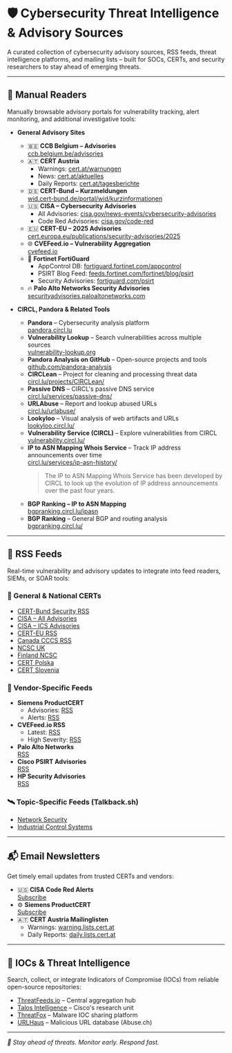 # 🛡️ Cybersecurity Threat Intelligence & Advisory Sources

A curated collection of cybersecurity advisory sources, RSS feeds, threat intelligence platforms, and mailing lists – built for SOCs, CERTs, and security researchers to stay ahead of emerging threats.

---

## 📖 Manual Readers

Manually browsable advisory portals for vulnerability tracking, alert monitoring, and additional investigative tools:

- **General Advisory Sites**
  - 🇧🇪 **CCB Belgium – Advisories**  
    [ccb.belgium.be/advisories](https://ccb.belgium.be/advisories)
  - 🇦🇹 **CERT Austria**  
    - Warnings: [cert.at/warnungen](https://www.cert.at/de/meldungen/warnungen/)  
    - News: [cert.at/aktuelles](https://www.cert.at/de/meldungen/aktuelles/)  
    - Daily Reports: [cert.at/tagesberichte](https://www.cert.at/de/meldungen/tagesberichte/)
  - 🇩🇪 **CERT-Bund – Kurzmeldungen**  
    [wid.cert-bund.de/portal/wid/kurzinformationen](https://wid.cert-bund.de/portal/wid/kurzinformationen)
  - 🇺🇸 **CISA – Cybersecurity Advisories**  
    - All Advisories: [cisa.gov/news-events/cybersecurity-advisories](https://www.cisa.gov/news-events/cybersecurity-advisories)  
    - Code Red Advisories: [cisa.gov/code-red](https://www.cisa.gov/news-events/cybersecurity-advisories?f%5B0%5D=advisory_type%3A94)
  - 🇪🇺 **CERT-EU – 2025 Advisories**  
    [cert.europa.eu/publications/security-advisories/2025](https://cert.europa.eu/publications/security-advisories/2025)
  - 🌐 **CVEFeed.io – Vulnerability Aggregation**  
    [cvefeed.io](https://cvefeed.io/)
  - 🔐 **Fortinet FortiGuard**  
    - AppControl DB: [fortiguard.fortinet.com/appcontrol](https://fortiguard.fortinet.com/appcontrol)  
    - PSIRT Blog Feed: [feeds.fortinet.com/fortinet/blog/psirt](https://feeds.fortinet.com/fortinet/blog/psirt)  
    - Security Advisories: [fortiguard.com/psirt](https://www.fortiguard.com/psirt)
  - 🔥 **Palo Alto Networks Security Advisories**  
    [securityadvisories.paloaltonetworks.com](https://securityadvisories.paloaltonetworks.com/)

- **CIRCL, Pandora & Related Tools**
  - **Pandora** – Cybersecurity analysis platform  
    [pandora.circl.lu](https://pandora.circl.lu)
  - **Vulnerability Lookup** – Search vulnerabilities across multiple sources  
    [vulnerability-lookup.org](https://www.vulnerability-lookup.org/)
  - **Pandora Analysis on GitHub** – Open-source projects and tools  
    [github.com/pandora-analysis](https://github.com/pandora-analysis)
  - **CIRCLean** – Project for cleaning and processing threat data  
    [circl.lu/projects/CIRCLean/](https://circl.lu/projects/CIRCLean/)
  - **Passive DNS** – CIRCL's passive DNS service  
    [circl.lu/services/passive-dns/](https://circl.lu/services/passive-dns/)
  - **URLAbuse** – Report and lookup abused URLs  
    [circl.lu/urlabuse/](https://circl.lu/urlabuse/)
  - **Lookyloo** – Visual analysis of web artifacts and URLs  
    [lookyloo.circl.lu/](https://lookyloo.circl.lu/)
  - **Vulnerability Service (CIRCL)** – Explore vulnerabilities from CIRCL  
    [vulnerability.circl.lu/](https://vulnerability.circl.lu/)
  - **IP to ASN Mapping Whois Service** – Track IP address announcements over time  
    [circl.lu/services/ip-asn-history/](https://circl.lu/services/ip-asn-history/)  
    > The IP to ASN Mapping Whois Service has been developed by CIRCL to look up the evolution of IP address announcements over the past four years.
  - **BGP Ranking – IP to ASN Mapping**  
    [bgpranking.circl.lu/ipasn](https://bgpranking.circl.lu/ipasn)
  - **BGP Ranking** – General BGP and routing analysis  
    [bgpranking.circl.lu/](https://bgpranking.circl.lu/)

---

## 📡 RSS Feeds

Real-time vulnerability and advisory updates to integrate into feed readers, SIEMs, or SOAR tools:

### 🧩 General & National CERTs

- [CERT-Bund Security RSS](https://wid.cert-bund.de/content/public/securityAdvisory/rss)  
- [CISA – All Advisories](https://www.cisa.gov/cybersecurity-advisories/all.xml)  
- [CISA – ICS Advisories](https://www.cisa.gov/cybersecurity-advisories/ics-advisories.xml)  
- [CERT-EU RSS](https://cert.europa.eu/publications/security-advisories-rss)  
- [Canada CCCS RSS](https://www.cyber.gc.ca/api/cccs/rss/v1/get?feed=alerts_advisories&lang=en)  
- [NCSC UK](https://www.ncsc.gov.uk/api/1/services/v1/all-rss-feed.xml)  
- [Finland NCSC](https://www.kyberturvallisuuskeskus.fi/feed/rss/en)  
- [CERT Polska](https://cert.pl/en/rss.xml)  
- [CERT Slovenia](https://www.cert.si/en/category/news/feed/)

### 🏢 Vendor-Specific Feeds

- **Siemens ProductCERT**  
  - Advisories: [RSS](https://cert-portal.siemens.com/productcert/rss/advisories.atom?ste_sid=6cf9821d2148622624d167e8ab7104bd)  
  - Alerts: [RSS](https://cert-portal.siemens.com/productcert/rss/alerts.atom?ste_sid=6cf9821d2148622624d167e8ab7104bd)
- **CVEFeed.io RSS**  
  - Latest: [RSS](https://cvefeed.io/rssfeed/latest.xml)  
  - High Severity: [RSS](https://cvefeed.io/rssfeed/severity/high.xml)
- **Palo Alto Networks**  
  [RSS](https://securityadvisories.paloaltonetworks.com/rss.xml)
- **Cisco PSIRT Advisories**  
  [RSS](https://sec.cloudapps.cisco.com/security/center/psirtrss20/CiscoSecurityAdvisory.xml)
- **HP Security Advisories**  
  [RSS](https://support.hp.com/wcc-widget-services/us-en/rss-feed?category=business-solutions-software&id=232422101974597001049413910241836)

### 🛰️ Topic-Specific Feeds (Talkback.sh)

- [Network Security](https://talkback.sh/resources/feed/category/7/)  
- [Industrial Control Systems](https://talkback.sh/resources/feed/category/6/)

---

## 📬 Email Newsletters

Get timely email updates from trusted CERTs and vendors:

- 🇺🇸 **CISA Code Red Alerts**  
  [Subscribe](https://public.govdelivery.com/accounts/USDHSCISA/subscriber/new?qsp=CODE_RED)
- ⚙️ **Siemens ProductCERT**  
  [Subscribe](https://www.siemens.com/global/en/products/services/cert.html#SubscribetoSecurityAdvisories)
- 🇦🇹 **CERT Austria Mailinglisten**  
  - Warnings: [warning.lists.cert.at](https://lists.cert.at/mailman3/postorius/lists/warning.lists.cert.at/)  
  - Daily Reports: [daily.lists.cert.at](https://lists.cert.at/mailman3/postorius/lists/daily.lists.cert.at/)

---

## 🧠 IOCs & Threat Intelligence

Search, collect, or integrate Indicators of Compromise (IOCs) from reliable open-source repositories:

- [ThreatFeeds.io](https://threatfeeds.io/) – Central aggregation hub  
- [Talos Intelligence](https://www.talosintelligence.com/) – Cisco's research unit  
- [ThreatFox](https://threatfox.abuse.ch/) – Malware IOC sharing platform  
- [URLHaus](https://urlhaus.abuse.ch/) – Malicious URL database (Abuse.ch)

---

_🔐 Stay ahead of threats. Monitor early. Respond fast._

